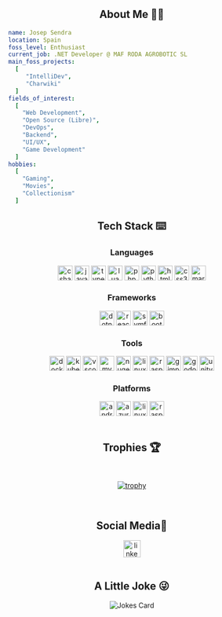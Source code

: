 
<!-- TODO: (Optional) fix document to be markdown compliant (see suppressed warnings in .markdownlint.json 
            Also make it better style-wise and remove all the br tags -->

<!-- ABOUT ME SECTION -->

<html>
  <div align="center">
    <h2>About Me 🧑‍💻</h2>
  </div>
</html>

```yml
name: Josep Sendra
location: Spain
foss_level: Enthusiast
current_job: .NET Developer @ MAF RODA AGROBOTIC SL
main_foss_projects:
  [
     "IntelliDev",
     "Charwiki"
  ]
fields_of_interest:
  [
    "Web Development",
    "Open Source (Libre)",
    "DevOps",
    "Backend",
    "UI/UX",
    "Game Development"
  ]
hobbies:
  [
    "Gaming",
    "Movies",
    "Collectionism"
  ]
```

<!-- TECH STACK SECTION -->

<div align="center">
  <h2>Tech Stack ⌨️</h2>
</div>

<div align="center">

  <h3>Languages</h3>

  <img src="https://cdn.jsdelivr.net/gh/devicons/devicon/icons/csharp/csharp-original.svg" height="30" alt="csharp logo"  />
  <img src="https://cdn.jsdelivr.net/gh/devicons/devicon/icons/javascript/javascript-original.svg" height="30" alt="javascript logo"  />
  <img src="https://cdn.jsdelivr.net/gh/devicons/devicon/icons/typescript/typescript-original.svg" height="30" alt="typescript logo"  />
  <img src="https://cdn.jsdelivr.net/gh/devicons/devicon/icons/lua/lua-original.svg" height="30" alt="lua logo"  />
  <img src="https://cdn.jsdelivr.net/gh/devicons/devicon/icons/php/php-original.svg" height="30" alt="php logo"  />
  <img src="https://cdn.jsdelivr.net/gh/devicons/devicon/icons/python/python-original.svg" height="30" alt="python logo"  />
  <img src="https://cdn.jsdelivr.net/gh/devicons/devicon/icons/html5/html5-original.svg" height="30" alt="html5 logo"  />
  <img src="https://cdn.jsdelivr.net/gh/devicons/devicon/icons/css3/css3-original.svg" height="30" alt="css3 logo"  />
  <img src="https://cdn.jsdelivr.net/gh/devicons/devicon/icons/markdown/markdown-original.svg" height="30" alt="markdown logo"  />

  <h3>Frameworks</h3>

  <img src="https://raw.githubusercontent.com/dotnet/brand/29878855347e055ff15675471f7043fda3e92cea/logo/dotnet-logo.svg" height="30" alt="dotnet logo"/>
  <img src="https://cdn.jsdelivr.net/gh/devicons/devicon/icons/react/react-original.svg" height="30" alt="react logo"  />
  <img src="https://cdn.jsdelivr.net/gh/devicons/devicon/icons/symfony/symfony-original.svg" height="30" alt="symfony logo"  />
  <img src="https://cdn.jsdelivr.net/gh/devicons/devicon/icons/bootstrap/bootstrap-original.svg" height="30" alt="bootstrap logo"  />

  <h3>Tools</h3>

  <img src="https://cdn.jsdelivr.net/gh/devicons/devicon/icons/docker/docker-original.svg" height="30" alt="docker logo"  />
  <img src="https://cdn.jsdelivr.net/gh/devicons/devicon/icons/kubernetes/kubernetes-plain.svg" height="30" alt="kubernetes logo"  />
  <img src="https://cdn.jsdelivr.net/gh/devicons/devicon/icons/vscode/vscode-original.svg" height="30" alt="vscode logo"  />
  <img src="https://cdn.jsdelivr.net/gh/devicons/devicon/icons/mysql/mysql-original.svg" height="30" alt="mysql logo"  />
  <img src="https://cdn.jsdelivr.net/gh/devicons/devicon/icons/nuget/nuget-original.svg" height="30" alt="nuget logo"  />
  <img src="https://cdn.jsdelivr.net/gh/devicons/devicon/icons/linux/linux-original.svg" height="30" alt="linux logo"  />
  <img src="https://cdn.jsdelivr.net/gh/devicons/devicon/icons/raspberrypi/raspberrypi-original.svg" height="30" alt="raspberrypi logo"  />
  <img src="https://cdn.jsdelivr.net/gh/devicons/devicon/icons/gimp/gimp-original.svg" height="30" alt="gimp logo"  />
  <img src="https://cdn.jsdelivr.net/gh/devicons/devicon@latest/icons/godot/godot-original.svg" height="30" alt="godot logo" />
  <img src="https://cdn.jsdelivr.net/gh/devicons/devicon/icons/unity/unity-original.svg" height="30" alt="unity logo"  />

  <h3>Platforms</h3>

  <img src="https://cdn.jsdelivr.net/gh/devicons/devicon/icons/android/android-original.svg" height="30" alt="android logo"  />
  <img src="https://cdn.jsdelivr.net/gh/devicons/devicon/icons/azure/azure-original.svg" height="30" alt="azure logo"  />
  <img src="https://cdn.jsdelivr.net/gh/devicons/devicon/icons/linux/linux-original.svg" height="30" alt="linux logo"  />
  <img src="https://cdn.jsdelivr.net/gh/devicons/devicon/icons/raspberrypi/raspberrypi-original.svg" height="30" alt="raspberrypi logo"  />

</div>

<!-- GITHUB TROPHIES SECTION -->

<br>

<div align="center">
  <h2>Trophies 🏆</h2>
</div>

<br>

<div align="center">
  
[![trophy](https://github-profile-trophy.vercel.app/?username=je-sendra)](https://github.com/ryo-ma/github-profile-trophy)
</div>

<br>

<!-- SOCIAL MEDIA SECTION -->

<div align="center">
  <h2>Social Media📱</h2>
</div>

<div align="center">
  <a href="https://www.linkedin.com/in/josep-sendra-serra/" target="_blank">
    <img src="https://img.shields.io/static/v1?message=LinkedIn&logo=linkedin&label=&color=0077B5&logoColor=white&labelColor=&style=for-the-badge" height="35" alt="linkedin logo"  />
  </a>

  <!-- Hidden StackOverflow while I build a rep -->
  <!-- <a href="https://stackoverflow.com/users/19748675" target="_blank">
    <img src="https://img.shields.io/static/v1?message=Stackoverflow&logo=stackoverflow&label=&color=FE7A16&logoColor=white&labelColor=&style=for-the-badge" height="35" alt="stackoverflow logo"  />
  </a> 
</div> -->

<!-- Hidden spotify for privacy reasons -->
<!-- <div align="center">
  <a href="https://open.spotify.com/user/z8f16a8lmakdf3fnpolfijamy">
    <img src="https://spotify-recently-played-readme.vercel.app/api?user=z8f16a8lmakdf3fnpolfijamy&count=5&unique=true" alt="Spotify recently played"  />
  </a> -->

</div>

<br>

<!-- FUNNY FUN JOKE SECTION -->

<div align="center">
  <h2>A Little Joke 😜</h2>
</div>

<div align="center">
  <img src="https://readme-jokes.vercel.app/api" alt="Jokes Card" />
</div>
